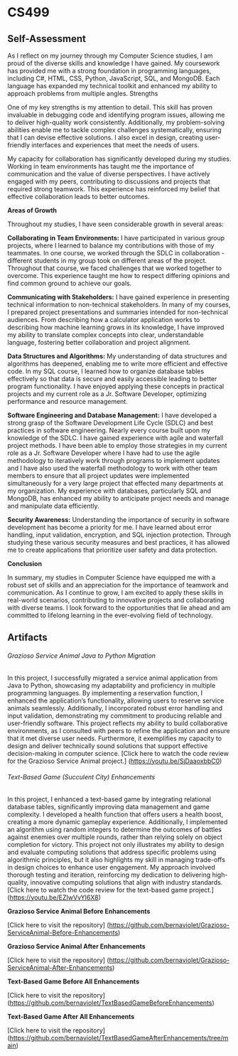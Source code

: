 # CS499

## Self-Assessment
As I reflect on my journey through my Computer Science studies, I am proud of the diverse skills and knowledge I have gained. My coursework has provided me with a strong foundation in programming languages, including C#, HTML, CSS, Python, JavaScript, SQL, and MongoDB. Each language has expanded my technical toolkit and enhanced my ability to approach problems from multiple angles.
Strengths

One of my key strengths is my attention to detail. This skill has proven invaluable in debugging code and identifying program issues, allowing me to deliver high-quality work consistently. Additionally, my problem-solving abilities enable me to tackle complex challenges systematically, ensuring that I can devise effective solutions. I also excel in design, creating user-friendly interfaces and experiences that meet the needs of users.

My capacity for collaboration has significantly developed during my studies. Working in team environments has taught me the importance of communication and the value of diverse perspectives. I have actively engaged with my peers, contributing to discussions and projects that required strong teamwork. This experience has reinforced my belief that effective collaboration leads to better outcomes.

**Areas of Growth**

Throughout my studies, I have seen considerable growth in several areas:

**Collaborating in Team Environments:** I have participated in various group projects, where I learned to balance my contributions with those of my teammates. In one course, we worked through the SDLC in collaboration - different students in my group took on different areas of the project. Throughout that course, we faced challenges that we worked together to overcome. This experience taught me how to respect differing opinions and find common ground to achieve our goals.

**Communicating with Stakeholders:** I have gained experience in presenting technical information to non-technical stakeholders. In many of my courses, I prepared project presentations and summaries intended for non-technical audiences. From describing how a calculator application works to describing how machine learning grows in its knowledge, I have improved my ability to translate complex concepts into clear, understandable language, fostering better collaboration and project alignment.

**Data Structures and Algorithms:** My understanding of data structures and algorithms has deepened, enabling me to write more efficient and effective code. In my SQL course, I learned how to organize database tables effectively so that data is secure and easily accessible leading to better program functionality. I have enjoyed applying these concepts in practical projects and my current role as a Jr. Software Developer, optimizing performance and resource management.

**Software Engineering and Database Management:** I have developed a strong grasp of the Software Development Life Cycle (SDLC) and best practices in software engineering. Nearly every course built upon my knowledge of the SDLC. I have gained experience with agile and waterfall project methods. I have been able to employ those strategies in my current role as a Jr. Software Developer where I have had to use the agile methodology to iteratively work through programs to implement updates and I have also used the waterfall methodology to work with other team members to ensure that all project updates were implemented simultaneously for a very large project that effected many departments at my organization. My experience with databases, particularly SQL and MongoDB, has enhanced my ability to anticipate project needs and manage and manipulate data efficiently.

**Security Awareness:** Understanding the importance of security in software development has become a priority for me. I have learned about error handling, input validation, encryption, and SQL injection protection. Through studying these various security measures and best practices, it has allowed me to create applications that prioritize user safety and data protection.

**Conclusion**

In summary, my studies in Computer Science have equipped me with a robust set of skills and an appreciation for the importance of teamwork and communication. As I continue to grow, I am excited to apply these skills in real-world scenarios, contributing to innovative projects and collaborating with diverse teams. I look forward to the opportunities that lie ahead and am committed to lifelong learning in the ever-evolving field of technology.

## Artifacts
###### Grazioso Service Animal Java to Python Migration
In this project, I successfully migrated a service animal application from Java to Python, showcasing my adaptability and proficiency in multiple programming languages. By implementing a reservation function, I enhanced the application’s functionality, allowing users to reserve service animals seamlessly. Additionally, I incorporated robust error handling and input validation, demonstrating my commitment to producing reliable and user-friendly software. This project reflects my ability to build collaborative environments, as I consulted with peers to refine the application and ensure that it met diverse user needs. Furthermore, it exemplifies my capacity to design and deliver technically sound solutions that support effective decision-making in computer science.
[Click here to watch the code review for the Grazioso Service Animal project.] (https://youtu.be/SjDaaoxbbC0) 
###### Text-Based Game (Succulent City) Enhancements
In this project, I enhanced a text-based game by integrating relational database tables, significantly improving data management and game complexity. I developed a health function that offers users a health boost, creating a more dynamic gameplay experience. Additionally, I implemented an algorithm using random integers to determine the outcomes of battles against enemies over multiple rounds, rather than relying solely on object completion for victory. This project not only illustrates my ability to design and evaluate computing solutions that address specific problems using algorithmic principles, but it also highlights my skill in managing trade-offs in design choices to enhance user engagement. My approach involved thorough testing and iteration, reinforcing my dedication to delivering high-quality, innovative computing solutions that align with industry standards.
[Click here to watch the code review for the text-based game project.] (https://youtu.be/EZIwVvYI6X8)

**Grazioso Service Animal Before Enhancements**

[Click here to visit the repository] (https://github.com/bernaviolet/Grazioso-ServiceAnimal-Before-Enhancements)

**Grazioso Service Animal After Enhancements**

[Click here to visit the repository] (https://github.com/bernaviolet/Grazioso-ServiceAnimal-After-Enhancements)

**Text-Based Game Before All Enhancements**

[Click here to visit the repository] (https://github.com/bernaviolet/TextBasedGameBeforeEnhancements)

**Text-Based Game After All Enhancements**

[Click here to visit the repository] (https://github.com/bernaviolet/TextBasedGameAfterEnhancements/tree/main)


